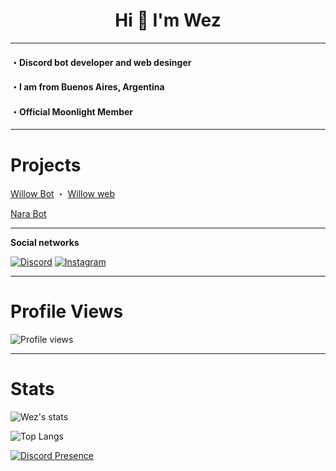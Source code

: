 <h1 align="center">Hi 👋 I'm Wez</h1>

---

<h4>・Discord bot developer and web desinger</h4>

<h4>・I am from Buenos Aires, Argentina</h4>

<h4>・Official Moonlight Member</h4>

---

# Projects

[Willow Bot](https://dsc.gg/willow-bot) ・ [Willow web](https://willowbot.munlai.fun)

[Nara Bot](https://discord.com/oauth2/authorize?client_id=977278077539323984&permissions=1377409760503&scope=bot)


---

**Social networks**

[![Discord](https://img.shields.io/badge/Discord-7289DA?style=for-the-badge&logo=discord&logoColor=white)](https://discord.com/users/759233882926350346) [![Instagram](https://img.shields.io/badge/Instagram-e91e63?style=for-the-badge&logo=instagram&logoColor=white)](https://instagram.com/wezz_dev)

---
# Profile Views

![Profile views](https://komarev.com/ghpvc/?username=ImWezzz) 

---
# Stats
![Wez's stats](https://github-readme-stats.vercel.app/api?username=imwezzz&theme=github_dark&show_icons=true) 

![Top Langs](https://github-readme-stats.vercel.app/api/top-langs/?username=imwezzz&layout=compact&langs_count=7&theme=tokyonight)

[![Discord Presence](https://lanyard.cnrad.dev/api/759233882926350346?borderRadius=20px&hideDiscrim=true&theme=tokyonight)](https://discord.com/users/759233882926350346)
